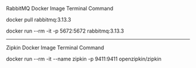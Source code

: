 RabbitMQ Docker Image Terminal Command

docker pull rabbitmq:3.13.3

docker run --rm -it -p 5672:5672 rabbitmq:3.13.3

---
Zipkin Docker Image Terminal Command

docker run --rm -it --name zipkin -p 9411:9411 openzipkin/zipkin
